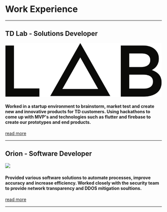 # Work Experience

---

## TD Lab - Solutions Developer
[<img src="images/logoDark.svg"/>](/tdlab)
#### Worked in a startup environment to brainstorm, market test and create new and innovative products for TD customers. Using hackathons to come up with MVP's and technologies such as flutter and firebase to create our prototypes and end products.
[read more](/tdlab)

---

## Orion - Software Developer
[<img src="https://i.ibb.co/9c1cCmT/Logo-Tagline-Blue-staffsig.png"/>](/orion)
#### Provided various software solutions to automate processes, improve accuracy and increase efficiency. Worked closely with the security team to provide network transparency and DDOS mitigation soultions.
[read more](/orion)

---
